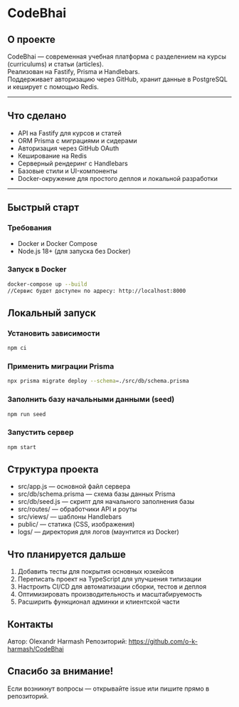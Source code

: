 # CodeBhai

## О проекте

CodeBhai — современная учебная платформа с разделением на курсы (curriculums) и статьи (articles).  
Реализован на Fastify, Prisma и Handlebars.  
Поддерживает авторизацию через GitHub, хранит данные в PostgreSQL и кеширует с помощью Redis.

---

## Что сделано

- API на Fastify для курсов и статей
- ORM Prisma с миграциями и сидерами
- Авторизация через GitHub OAuth
- Кеширование на Redis
- Серверный рендеринг с Handlebars
- Базовые стили и UI-компоненты
- Docker-окружение для простого деплоя и локальной разработки

---

## Быстрый старт

### Требования

- Docker и Docker Compose
- Node.js 18+ (для запуска без Docker)

### Запуск в Docker

```bash
docker-compose up --build
//Сервис будет доступен по адресу: http://localhost:8000
```

## Локальный запуск

### Установить зависимости

```bash
npm ci
```

### Применить миграции Prisma

```bash
npx prisma migrate deploy --schema=./src/db/schema.prisma
```

### Заполнить базу начальными данными (seed)

```bash
npm run seed
```

### Запустить сервер

```bash
npm start
```

## Структура проекта

- src/app.js — основной файл сервера
- src/db/schema.prisma — схема базы данных Prisma
- src/db/seed.js — скрипт для начального заполнения базы
- src/routes/ — обработчики API и роуты
- src/views/ — шаблоны Handlebars
- public/ — статика (CSS, изображения)
- logs/ — директория для логов (маунтится из Docker)

## Что планируется дальше

1. Добавить тесты для покрытия основных юзкейсов
2. Переписать проект на TypeScript для улучшения типизации
3. Настроить CI/CD для автоматизации сборки, тестов и деплоя
4. Оптимизировать производительность и масштабируемость
5. Расширить функционал админки и клиентской части

## Контакты

Автор: Olexandr Harmash
Репозиторий: https://github.com/o-k-harmash/CodeBhai

## Спасибо за внимание!

Если возникнут вопросы — открывайте issue или пишите прямо в репозиторий.
